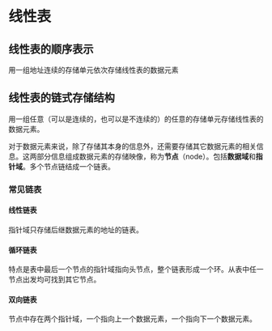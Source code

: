 # 线性表 #

## 线性表的顺序表示 ##

用一组地址连续的存储单元依次存储线性表的数据元素

## 线性表的链式存储结构 ##

用一组任意（可以是连续的，也可以是不连续的）的任意的存储单元存储线性表的数据元素。

对于数据元素来说，除了存储其本身的信息外，还需要存储其它数据元素的相关信息。这两部分信息组成数据元素的存储映像，称为**节点**（node）。包括**数据域**和**指针域**。多个节点链结成一个链表。

### 常见链表 ###

#### 线性链表 ####

指针域只存储后继数据元素的地址的链表。

#### 循环链表 ####

特点是表中最后一个节点的指针域指向头节点，整个链表形成一个环。从表中任一节点出发均可找到其它节点。

#### 双向链表 ####

节点中存在两个指针域，一个指向上一个数据元素，一个指向下一个数据元素。